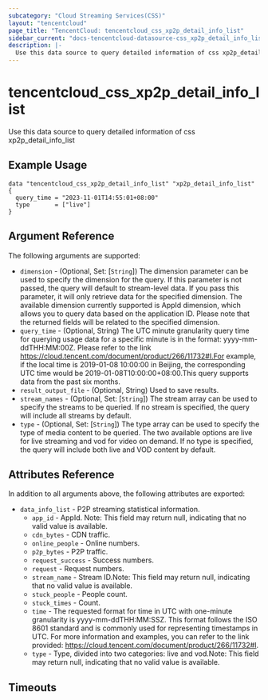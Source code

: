 ```yaml
---
subcategory: "Cloud Streaming Services(CSS)"
layout: "tencentcloud"
page_title: "TencentCloud: tencentcloud_css_xp2p_detail_info_list"
sidebar_current: "docs-tencentcloud-datasource-css_xp2p_detail_info_list"
description: |-
  Use this data source to query detailed information of css xp2p_detail_info_list
---
```


# tencentcloud_css_xp2p_detail_info_list

Use this data source to query detailed information of css xp2p_detail_info_list

## Example Usage

```hcl
data "tencentcloud_css_xp2p_detail_info_list" "xp2p_detail_info_list" {
  query_time = "2023-11-01T14:55:01+08:00"
  type       = ["live"]
}
```

## Argument Reference

The following arguments are supported:

* `dimension` - (Optional, Set: [`String`]) The dimension parameter can be used to specify the dimension for the query. If this parameter is not passed, the query will default to stream-level data. If you pass this parameter, it will only retrieve data for the specified dimension. The available dimension currently supported is AppId dimension, which allows you to query data based on the application ID. Please note that the returned fields will be related to the specified dimension.
* `query_time` - (Optional, String) The UTC minute granularity query time for querying usage data for a specific minute is in the format: yyyy-mm-ddTHH:MM:00Z. Please refer to the link https://cloud.tencent.com/document/product/266/11732#I.For example, if the local time is 2019-01-08 10:00:00 in Beijing, the corresponding UTC time would be 2019-01-08T10:00:00+08:00.This query supports data from the past six months.
* `result_output_file` - (Optional, String) Used to save results.
* `stream_names` - (Optional, Set: [`String`]) The stream array can be used to specify the streams to be queried. If no stream is specified, the query will include all streams by default.
* `type` - (Optional, Set: [`String`]) The type array can be used to specify the type of media content to be queried. The two available options are live for live streaming and vod for video on demand. If no type is specified, the query will include both live and VOD content by default.

## Attributes Reference

In addition to all arguments above, the following attributes are exported:

* `data_info_list` - P2P streaming statistical information.
  * `app_id` - AppId. Note: This field may return null, indicating that no valid value is available.
  * `cdn_bytes` - CDN traffic.
  * `online_people` - Online numbers.
  * `p2p_bytes` - P2P traffic.
  * `request_success` - Success numbers.
  * `request` - Request numbers.
  * `stream_name` - Stream ID.Note: This field may return null, indicating that no valid value is available.
  * `stuck_people` - People count.
  * `stuck_times` - Count.
  * `time` - The requested format for time in UTC with one-minute granularity is yyyy-mm-ddTHH:MM:SSZ. This format follows the ISO 8601 standard and is commonly used for representing timestamps in UTC. For more information and examples, you can refer to the link provided: https://cloud.tencent.com/document/product/266/11732#I.
  * `type` - Type, divided into two categories: live and vod.Note: This field may return null, indicating that no valid value is available.


## Timeouts

<no value>


